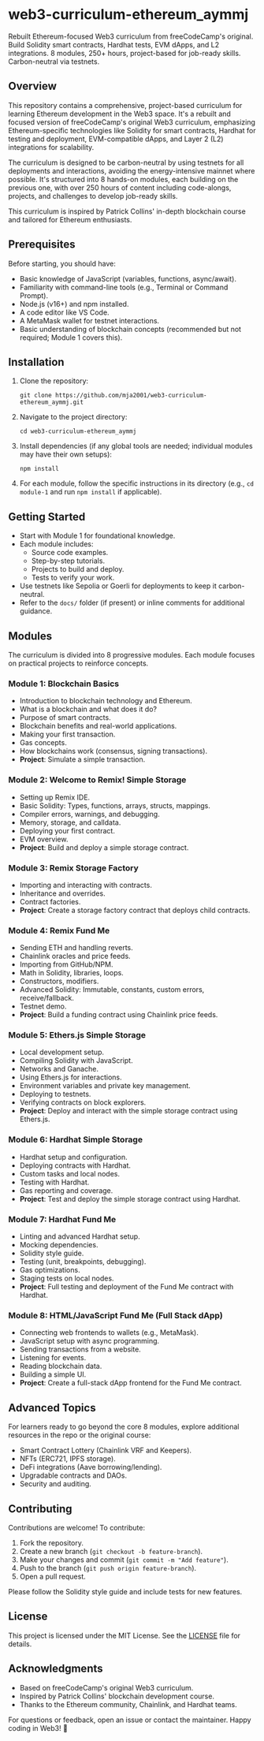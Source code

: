 # web3-curriculum-ethereum_aymmj

Rebuilt Ethereum-focused Web3 curriculum from freeCodeCamp's original. Build Solidity smart contracts, Hardhat tests, EVM dApps, and L2 integrations. 8 modules, 250+ hours, project-based for job-ready skills. Carbon-neutral via testnets.

## Overview

This repository contains a comprehensive, project-based curriculum for learning Ethereum development in the Web3 space. It's a rebuilt and focused version of freeCodeCamp's original Web3 curriculum, emphasizing Ethereum-specific technologies like Solidity for smart contracts, Hardhat for testing and deployment, EVM-compatible dApps, and Layer 2 (L2) integrations for scalability. 

The curriculum is designed to be carbon-neutral by using testnets for all deployments and interactions, avoiding the energy-intensive mainnet where possible. It's structured into 8 hands-on modules, each building on the previous one, with over 250 hours of content including code-alongs, projects, and challenges to develop job-ready skills.

This curriculum is inspired by Patrick Collins' in-depth blockchain course and tailored for Ethereum enthusiasts.

## Prerequisites

Before starting, you should have:
- Basic knowledge of JavaScript (variables, functions, async/await).
- Familiarity with command-line tools (e.g., Terminal or Command Prompt).
- Node.js (v16+) and npm installed.
- A code editor like VS Code.
- A MetaMask wallet for testnet interactions.
- Basic understanding of blockchain concepts (recommended but not required; Module 1 covers this).

## Installation

1. Clone the repository:
   ```
   git clone https://github.com/mja2001/web3-curriculum-ethereum_aymmj.git
   ```

2. Navigate to the project directory:
   ```
   cd web3-curriculum-ethereum_aymmj
   ```

3. Install dependencies (if any global tools are needed; individual modules may have their own setups):
   ```
   npm install
   ```

4. For each module, follow the specific instructions in its directory (e.g., `cd module-1` and run `npm install` if applicable).

## Getting Started

- Start with Module 1 for foundational knowledge.
- Each module includes:
  - Source code examples.
  - Step-by-step tutorials.
  - Projects to build and deploy.
  - Tests to verify your work.
- Use testnets like Sepolia or Goerli for deployments to keep it carbon-neutral.
- Refer to the `docs/` folder (if present) or inline comments for additional guidance.

## Modules

The curriculum is divided into 8 progressive modules. Each module focuses on practical projects to reinforce concepts.

### Module 1: Blockchain Basics
- Introduction to blockchain technology and Ethereum.
- What is a blockchain and what does it do?
- Purpose of smart contracts.
- Blockchain benefits and real-world applications.
- Making your first transaction.
- Gas concepts.
- How blockchains work (consensus, signing transactions).
- **Project**: Simulate a simple transaction.

### Module 2: Welcome to Remix! Simple Storage
- Setting up Remix IDE.
- Basic Solidity: Types, functions, arrays, structs, mappings.
- Compiler errors, warnings, and debugging.
- Memory, storage, and calldata.
- Deploying your first contract.
- EVM overview.
- **Project**: Build and deploy a simple storage contract.

### Module 3: Remix Storage Factory
- Importing and interacting with contracts.
- Inheritance and overrides.
- Contract factories.
- **Project**: Create a storage factory contract that deploys child contracts.

### Module 4: Remix Fund Me
- Sending ETH and handling reverts.
- Chainlink oracles and price feeds.
- Importing from GitHub/NPM.
- Math in Solidity, libraries, loops.
- Constructors, modifiers.
- Advanced Solidity: Immutable, constants, custom errors, receive/fallback.
- Testnet demo.
- **Project**: Build a funding contract using Chainlink price feeds.

### Module 5: Ethers.js Simple Storage
- Local development setup.
- Compiling Solidity with JavaScript.
- Networks and Ganache.
- Using Ethers.js for interactions.
- Environment variables and private key management.
- Deploying to testnets.
- Verifying contracts on block explorers.
- **Project**: Deploy and interact with the simple storage contract using Ethers.js.

### Module 6: Hardhat Simple Storage
- Hardhat setup and configuration.
- Deploying contracts with Hardhat.
- Custom tasks and local nodes.
- Testing with Hardhat.
- Gas reporting and coverage.
- **Project**: Test and deploy the simple storage contract using Hardhat.

### Module 7: Hardhat Fund Me
- Linting and advanced Hardhat setup.
- Mocking dependencies.
- Solidity style guide.
- Testing (unit, breakpoints, debugging).
- Gas optimizations.
- Staging tests on local nodes.
- **Project**: Full testing and deployment of the Fund Me contract with Hardhat.

### Module 8: HTML/JavaScript Fund Me (Full Stack dApp)
- Connecting web frontends to wallets (e.g., MetaMask).
- JavaScript setup with async programming.
- Sending transactions from a website.
- Listening for events.
- Reading blockchain data.
- Building a simple UI.
- **Project**: Create a full-stack dApp frontend for the Fund Me contract.

## Advanced Topics
For learners ready to go beyond the core 8 modules, explore additional resources in the repo or the original course:
- Smart Contract Lottery (Chainlink VRF and Keepers).
- NFTs (ERC721, IPFS storage).
- DeFi integrations (Aave borrowing/lending).
- Upgradable contracts and DAOs.
- Security and auditing.

## Contributing

Contributions are welcome! To contribute:
1. Fork the repository.
2. Create a new branch (`git checkout -b feature-branch`).
3. Make your changes and commit (`git commit -m "Add feature"`).
4. Push to the branch (`git push origin feature-branch`).
5. Open a pull request.

Please follow the Solidity style guide and include tests for new features.

## License

This project is licensed under the MIT License. See the [LICENSE](LICENSE) file for details.

## Acknowledgments

- Based on freeCodeCamp's original Web3 curriculum.
- Inspired by Patrick Collins' blockchain development course.
- Thanks to the Ethereum community, Chainlink, and Hardhat teams.

For questions or feedback, open an issue or contact the maintainer. Happy coding in Web3! 🚀
